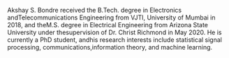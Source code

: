 Akshay S. Bondre received the B.Tech. degree in Electronics andTelecommunications Engineering from VJTI, University of Mumbai in 2018, and theM.S. degree in Electrical Engineering from Arizona State University under thesupervision of Dr. Christ Richmond in May 2020. He is currently a PhD student, andhis research interests include statistical signal processing, communications,information theory, and machine learning.
